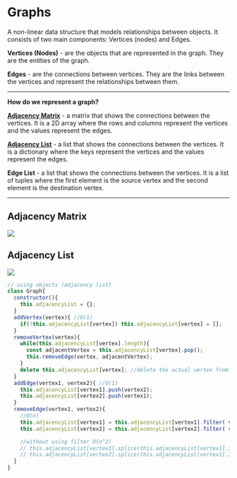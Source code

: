 # Graphs

A non-linear data structure that models relationships between objects. It consists of two main components: Vertices (nodes) and Edges. 

**Vertices (Nodes)** - are the objects that are represented in the graph. They are the entities of the graph.

**Edges** - are the connections between vertices. They are the links between the vertices and represent the relationships between them.

***

**How do we represent a graph?**

[**Adjacency Matrix**](#adjacency-matrix) - a matrix that shows the connections between the vertices. It is a 2D array where the rows and columns represent the vertices and the values represent the edges.

[**Adjacency List**](#adjacency-list) - a list that shows the connections between the vertices. It is a dictionary where the keys represent the vertices and the values represent the edges.

**Edge List** - a list that shows the connections between the vertices. It is a list of tuples where the first element is the source vertex and the second element is the destination vertex.

***

## Adjacency Matrix
![](https://mathworld.wolfram.com/images/eps-svg/AdjacencyMatrix_1002.svg)

## Adjacency List
![](https://dkq85ftleqhzg.cloudfront.net/algo_book/images/graphs/graph_10b.png)

```js
// using objects (adjacency list)
class Graph{
  constructor(){
    this.adjacencyList = {};
  }
  addVertex(vertex){ //O(1)
    if(!this.adjacencyList[vertex]) this.adjacencyList[vertex] = [];
  }
  removeVertex(vertex){ 
    while(this.adjacencyList[vertex].length){
      const adjacentVertex = this.adjacencyList[vertex].pop();
      this.removeEdge(vertex, adjacentVertex);
    }
    delete this.adjacencyList[vertex]; //delete the actual vertex from the adjacency list
  }
  addEdge(vertex1, vertex2){ //O(1)
    this.adjacencyList[vertex1].push(vertex2);
    this.adjacencyList[vertex2].push(vertex1);
  }
  removeEdge(vertex1, vertex2){ 
    //O(n)
    this.adjacencyList[vertex1] = this.adjacencyList[vertex1].filter( v => v !== vertex2)
    this.adjacencyList[vertex2] = this.adjacencyList[vertex2].filter( v => v !== vertex1)

    //without using filter O(n^2)
    // this.adjacencyList[vertex1].splice(this.adjacencyList[vertex1].indexOf(vertex2), 1);
    // this.adjacencyList[vertex2].splice(this.adjacencyList[vertex2].indexOf(vertex1), 1);
  }
}

```
